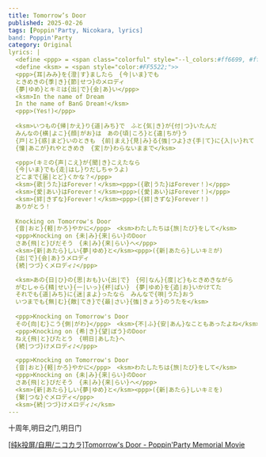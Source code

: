 ```yaml
---
title: Tomorrow’s Door
published: 2025-02-26
tags: [Poppin'Party, Nicokara, lyrics]
band: Poppin'Party
category: Original
lyrics: |
  <define <ppp> = <span class="colorful" style="--l_colors:#ff6699, #ffcc33, #33ccff, #9966ff;">>
  <define <ksm> = <span style="color:#FF5522;">>
  <ppp>{耳|みみ}を{澄|す}ましたら　{今|いま}でも
  ときめきの{季|き}{節|せつ}のメロディ
  {夢|ゆめ}とキミは{出|で}{会|あ}い</ppp>
  <ksm>In the name of Dream
  In the name of BanG Dream!</ksm>
  <ppp>(Yes!)</ppp>
  
  <ksm>いつもの{帰|かえ}り{道|みち}で　ふと{気|き}が{付|つ}いたんだ
  みんなの{横|よこ}{顔|がお}は　あの{頃|ころ}と{違|ちが}う
  {戸|と}{惑|まど}いのときも　{前|まえ}{見|み}る{強|つよ}さ{手|て}に{入|い}れて
  {憧|あこが}れやときめき　{変|か}わらないままで</ksm>

  <ppp>(キミの{声|こえ}が{聞|き}こえたなら
  {今|いま}でも{走|はし}りだしちゃうよ)
  どこまで{届|とど}くかな？</ppp>
  <ksm>{歌|うた}はForever！</ksm><ppp>({歌|うた}はForever！)</ppp>
  <ksm>{愛|あい}はForever！</ksm><ppp>({愛|あい}はForever！)</ppp>
  <ksm>{絆|きずな}Forever！</ksm><ppp>({絆|きずな}Forever！)
  ありがとう！
  
  Knocking on Tomorrow's Door
  {音|おと}{軽|かろ}やかに</ppp>　<ksm>わたしたちは{旅|たび}をして</ksm>
  <ppp>Knocking on {未|み}{来|らい}のDoor
  さあ{飛|と}びだそう　{未|み}{来|らい}へ</ppp>
  <ksm>{新|あたら}しい{夢|ゆめ}と</ksm><ppp>({新|あたら}しいキミが)
  {出|で}{会|あ}うメロディ
  {続|つづ}くメロディ♪</ppp>

  <ksm>あの{日|ひ}の{思|おも}い{出|で}　{何|なん}{度|ど}もときめきながら
  がむしゃら{精|せい}{一|いっ}{杯|ぱい}　{夢|ゆめ}を{追|お}いかけてた
  それでも{道|みち}に{迷|まよ}ったなら　みんなで{唄|うた}おう
  いつまでも{無|む}{敵|てき}で{最|さい}{強|きょう}のうたを</ksm>
  
  <ppp>Knocking on Tomorrow's Door
  その{向|む}こう{側|がわ}</ppp>　<ksm>{不|ふ}{安|あん}なこともあったよね</ksm>
  <ppp>Knocking on {希|き}{望|ぼう}のDoor
  ねえ{飛|と}びたとう　{明日|あした}へ
  {続|つづ}けメロディ♪</ppp>

  <ppp>Knocking on Tomorrow's Door
  {音|おと}{軽|かろ}やかに</ppp>　<ksm>わたしたちは{旅|たび}をして</ksm>
  <ppp>Knocking on {未|み}{来|らい}のDoor
  さあ{飛|と}びだそう　{未|み}{来|らい}へ</ppp>
  <ksm>{新|あたら}しい{夢|ゆめ}と</ksm><ppp>({新|あたら}しいキミを)
  {繋|つな}ぐメロディ</ppp>
  <ksm>{続|つづ}けメロディ♪</ksm>
---
```

十周年,明日之门,明日门

<summary>
    <a href="https://www.bilibili.com/video/BV1GejnzBEur/">
        [纯k投屏/自用/ニコカラ]Tomorrow's Door - Poppin'Party Memorial Movie
    </a>
</summary>
